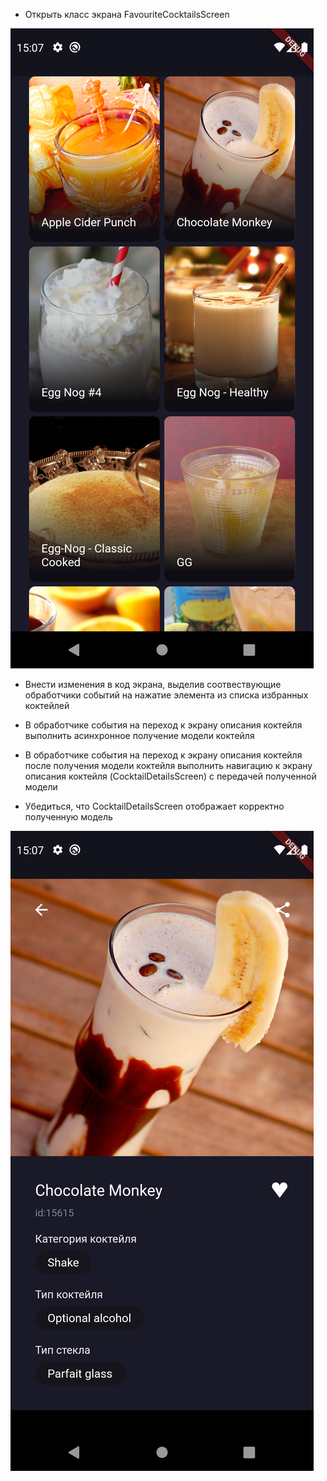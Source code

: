- Открыть класс экрана FavouriteCocktailsScreen

![page1.png](page1.png)

- Внести изменения в код экрана, выделив соотвествующие обработчики событий на нажатие элемента из списка избранных коктейлей

- В обработчике события на переход к экрану описания коктейля выполнить асинхронное получение модели коктейля

- В обработчике события на переход к экрану описания коктейля после получения модели коктейля выполнить навигацию к экрану описания коктейля (CocktailDetailsScreen) с передачей полученной модели

- Убедиться, что CocktailDetailsScreen отображает корректно полученную модель

![page2.png](page2.png)



